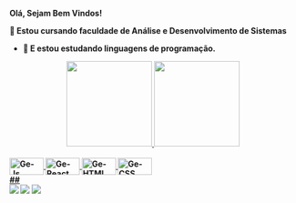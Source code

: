 <b> Olá, Sejam Bem Vindos!

 🔭 Estou cursando faculdade de Análise e Desenvolvimento de Sistemas
- 🌱 E estou estudando linguagens de programação.
<div align="center">
  <a href="https://github.com/geromualdo">
  <img height="150em" src="https://github-readme-stats.vercel.app/api?username=geromualdo&show_icons=true&theme=dracula&include_all_commits=true&count_private=true"/>
  <img height="150em" src="https://github-readme-stats.vercel.app/api/top-langs/?username=geromualdo&layout=compact&langs_count=7&theme=dracula"/>
</div>
  
  <div style="display: inline_block"><br>
  <img align="center" alt="Ge-Js" height="30" width="60" src="https://img.shields.io/badge/JavaScript-323330?style=for-the-badge&logo =javascript&logoColor=F7DF1E">
  <img align="center" alt="Ge-React" height="30" width="60" src="https://img.shields.io/badge/React-20232A?style=for-the-badge&logo =reagir&logoColor=61DAFB">
  <img align="center" alt="Ge-HTML" height="30" width="60" src="https://img.shields.io/badge/HTML5-E34F26?style=for-the-badge&logo =html5&logoColor=white">
  <img align="center" alt="Ge-CSS" height="30" width="60" src="https://img.shields.io/badge/CSS-239120?&style=for-the-badge&logo =css3&logoColor=white">
</div>
##
   <div>
  <a href="https://instagram.com/rafaballerini" target="_blank"><img src="https://img.shields.io/badge/-Instagram-%23E4405F?style=for-the- badge&logo=instagram&logoColor=white" target="_blank"></a>
  <a href="https://www.linkedin.com/in/angelica-romualdo-9322bb51" target="_blank"><img src="https://img.shields.io/badge/LinkedIn-0077B5? style=for-the-badge&logo=linkedin&logoColor=white"></a>
    <a href = "mailto:angelicaromualdo@gmail.com"><img src="https://img.shields.io/badge/-Gmail-%23333?style=for-the-badge&logo=gmail&logoColor=white" destino ="_blank"></a>


</div>
